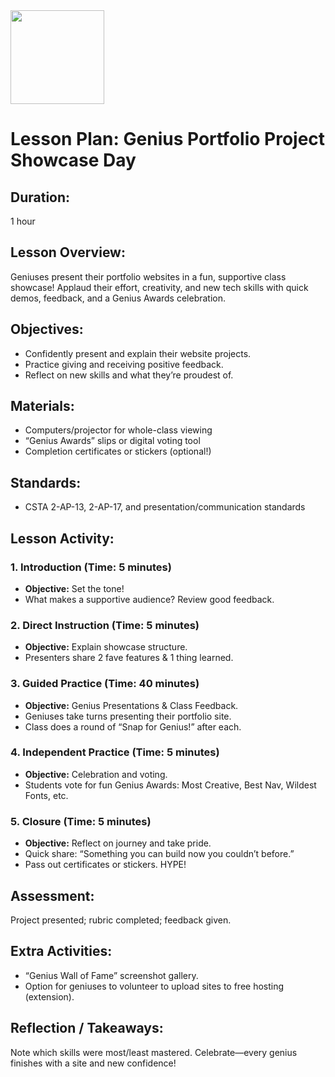 <img src="https://github.com/Hgp-GeniusLabs/Curriculum/blob/10734f2c827128dde773ea4f266d154d46977866/Org-Wide/Assets/hgp_logo_original.png" width="150"/>

# Lesson Plan: Genius Portfolio Project Showcase Day

## **Duration:**
1 hour

## **Lesson Overview:**
Geniuses present their portfolio websites in a fun, supportive class showcase! Applaud their effort, creativity, and new tech skills with quick demos, feedback, and a Genius Awards celebration.

## **Objectives:**
- Confidently present and explain their website projects.
- Practice giving and receiving positive feedback.
- Reflect on new skills and what they’re proudest of.

## **Materials:**
- Computers/projector for whole-class viewing
- “Genius Awards” slips or digital voting tool
- Completion certificates or stickers (optional!)

## **Standards:**
- CSTA 2-AP-13, 2-AP-17, and presentation/communication standards

## **Lesson Activity:**

### 1. **Introduction (Time: 5 minutes)**
   - **Objective:** Set the tone!
   - What makes a supportive audience? Review good feedback.

### 2. **Direct Instruction (Time: 5 minutes)**
   - **Objective:** Explain showcase structure.
   - Presenters share 2 fave features & 1 thing learned.

### 3. **Guided Practice (Time: 40 minutes)**
   - **Objective:** Genius Presentations & Class Feedback.
   - Geniuses take turns presenting their portfolio site.
   - Class does a round of “Snap for Genius!” after each.

### 4. **Independent Practice (Time: 5 minutes)**
   - **Objective:** Celebration and voting.
   - Students vote for fun Genius Awards: Most Creative, Best Nav, Wildest Fonts, etc.

### 5. **Closure (Time: 5 minutes)**
   - **Objective:** Reflect on journey and take pride.
   - Quick share: “Something you can build now you couldn’t before.”
   - Pass out certificates or stickers. HYPE!

## **Assessment:**
Project presented; rubric completed; feedback given.

## **Extra Activities:**
- “Genius Wall of Fame” screenshot gallery.
- Option for geniuses to volunteer to upload sites to free hosting (extension).

## **Reflection / Takeaways:**
Note which skills were most/least mastered. Celebrate—every genius finishes with a site and new confidence!
